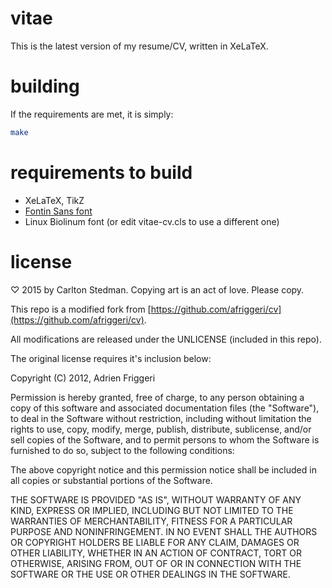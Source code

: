 # vitae

This is the latest version of my resume/CV, written in XeLaTeX.

# building

If the requirements are met, it is simply:

```bash
make
```

# requirements to build

* XeLaTeX, TikZ
* [Fontin Sans font](http://www.exljbris.com/fontinsans.html)
* Linux Biolinum font (or edit vitae-cv.cls to use a different one)

# license

♡ 2015 by Carlton Stedman. Copying art is an act of love. Please copy.

This repo is a modified fork from [https://github.com/afriggeri/cv](https://github.com/afriggeri/cv).

All modifications are released under the UNLICENSE (included in this repo).

The original license requires it's inclusion below:

Copyright (C) 2012, Adrien Friggeri

Permission is hereby granted, free of charge, to any person obtaining a copy of this software and associated documentation files (the "Software"), to deal in the Software without restriction, including without limitation the rights to use, copy, modify, merge, publish, distribute, sublicense, and/or sell copies of the Software, and to permit persons to whom the Software is furnished to do so, subject to the following conditions:

The above copyright notice and this permission notice shall be included in all copies or substantial portions of the Software.

THE SOFTWARE IS PROVIDED "AS IS", WITHOUT WARRANTY OF ANY KIND, EXPRESS OR IMPLIED, INCLUDING BUT NOT LIMITED TO THE WARRANTIES OF MERCHANTABILITY, FITNESS FOR A PARTICULAR PURPOSE AND NONINFRINGEMENT. IN NO EVENT SHALL THE AUTHORS OR COPYRIGHT HOLDERS BE LIABLE FOR ANY CLAIM, DAMAGES OR OTHER LIABILITY, WHETHER IN AN ACTION OF CONTRACT, TORT OR OTHERWISE, ARISING FROM, OUT OF OR IN CONNECTION WITH THE SOFTWARE OR THE USE OR OTHER DEALINGS IN THE SOFTWARE.
